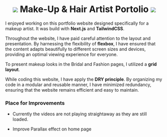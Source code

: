   <h1 align="center">
  <img src="public/favicon.ico"/>
Make-Up & Hair Artist Portolio
  <img src="public/favicon.ico"/>
  </h1>

I enjoyed working on this portfolio website designed specifically for a makeup artist.
It was build with <b>Next.js</b> and <b>TailwindCSS</b>.

Throughout the website, I have paid careful attention to the layout and presentation. By harnessing the flexibility of <b>flexbox</b>, I have ensured that the content adapts beautifully to different screen sizes and devices, providing an optimal viewing experience for everyone.

To present makeup looks in the Bridal and Fashion pages, I utilized a <b>grid layout</b>.

While coding this website, I have apply the <b>DRY principle</b>. By organizing my code in a modular and reusable manner, I have minimized redundancy, ensuring that the website remains efficient and easy to maintain.

### Place for Improvements

- Currently the videos are not playing straightaway as they are still loaded.

- Improve Parallax effect on home page
